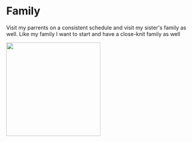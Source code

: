 # Family
Visit my parrents on a consistent schedule and visit my sister's family as well. Like my family I want to start and have a close-knit family as well

<img src = "https://media.istockphoto.com/id/1170503758/photo/family-with-dog-embracing-at-hill-and-looking-at-sunset.jpg?s=612x612&w=0&k=20&c=qJ1wAnWakBUJFXUnb65qSjI8uqvpBaX6fzpv1HYL59A=" height="250px">